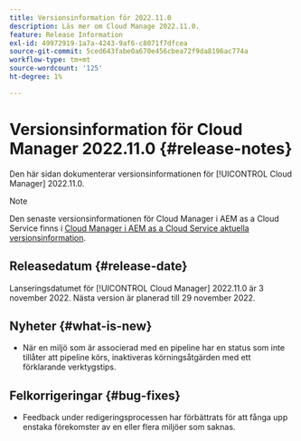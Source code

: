 ```yaml
---
title: Versionsinformation för 2022.11.0
description: Läs mer om Cloud Manage 2022.11.0.
feature: Release Information
exl-id: 49972919-1a7a-4243-9af6-c8071f7dfcea
source-git-commit: 5ced643fabe0a670e456cbea72f9da8196ac774a
workflow-type: tm+mt
source-wordcount: '125'
ht-degree: 1%

---
```


# Versionsinformation för Cloud Manager 2022.11.0 {#release-notes}

Den här sidan dokumenterar versionsinformationen för [!UICONTROL Cloud Manager] 2022.11.0.

>[!NOTE]
>
>Den senaste versionsinformationen för Cloud Manager i AEM as a Cloud Service finns i [Cloud Manager i AEM as a Cloud Service aktuella versionsinformation](https://experienceleague.adobe.com/en/docs/experience-manager-cloud-service/content/release-notes/cloud-manager/current).

## Releasedatum {#release-date}

Lanseringsdatumet för [!UICONTROL Cloud Manager] 2022.11.0 är 3 november 2022. Nästa version är planerad till 29 november 2022.

## Nyheter {#what-is-new}

* När en miljö som är associerad med en pipeline har en status som inte tillåter att pipeline körs, inaktiveras körningsåtgärden med ett förklarande verktygstips.

## Felkorrigeringar {#bug-fixes}

* Feedback under redigeringsprocessen har förbättrats för att fånga upp enstaka förekomster av en eller flera miljöer som saknas.

